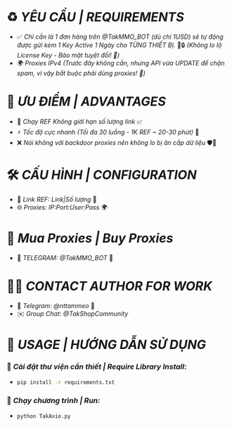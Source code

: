 # ♻️ *YÊU CẦU | REQUIREMENTS*
- ✅ *Chỉ cần là 1 đơn hàng trên @TakMMO_BOT (dù chỉ 1USD) sẽ tự động được gửi kèm 1 Key Active 1 Ngày cho TỪNG THIẾT BỊ.* 📲🔒 *(Không lo lộ License Key - Bảo mật tuyệt đối! 🔐)*
- 🌍 *Proxies IPv4 (Trước đây không cần, nhưng API vừa UPDATE để chặn spam, vì vậy bắt buộc phải dùng proxies! 🚀)*

# 🚀 *ƯU ĐIỂM | ADVANTAGES*
- 🔄 *Chạy REF Không giới hạn số lượng link* 📈
- ⚡ *Tốc độ cực nhanh (Tối đa 30 luồng - 1K REF ~ 20-30 phút)* 🚀
- ❌ *Nói không với backdoor proxies nên không lo bị ăn cắp dữ liệu* 🛡️🔐

# 🛠️ *CẤU HÌNH | CONFIGURATION*
- 🔗 *Link REF: Link|Số lượng* 🔗
- 🌐 *Proxies: IP:Port:User:Pass* 🌍

# 🛒 *Mua Proxies | Buy Proxies*
- 📩 *TELEGRAM: @TakMMO_BOT* 🤖

# 👨‍💻 *CONTACT AUTHOR FOR WORK*
- 📢 *Telegram: @nttammeo* 💬
- ✉️ *Group Chat: @TakShopCommunity*

# 📌 *USAGE | HƯỚNG DẪN SỬ DỤNG*
### 🔧 *Cài đặt thư viện cần thiết | Require Library Install:*
- ```sh
  pip install -r requirements.txt
  ```

### 🚀 *Chạy chương trình | Run:*
- ```sh
  python TakAxie.py
  ```
